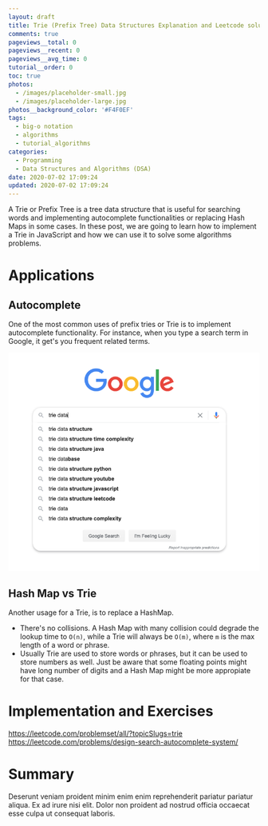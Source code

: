 ```yaml
---
layout: draft
title: Trie (Prefix Tree) Data Structures Explanation and Leetcode solutions
comments: true
pageviews__total: 0
pageviews__recent: 0
pageviews__avg_time: 0
tutorial__order: 0
toc: true
photos:
  - /images/placeholder-small.jpg
  - /images/placeholder-large.jpg
photos__background_color: '#F4F0EF'
tags:
  - big-o notation
  - algorithms
  - tutorial_algorithms
categories:
  - Programming
  - Data Structures and Algorithms (DSA)
date: 2020-07-02 17:09:24
updated: 2020-07-02 17:09:24
---
```



A Trie or Prefix Tree is a tree data structure that is useful for searching words and implementing autocomplete functionalities or replacing Hash Maps in some cases.
In these post, we are going to learn how to implement a Trie in JavaScript and how we can use it to solve some algorithms problems.

<!-- more -->

# Applications

## Autocomplete

One of the most common uses of prefix tries or Trie is to implement autocomplete functionality. For instance, when you type a search term in Google, it get's you frequent related terms.

![Trie being used for autocomplete functionality](/images/google-autocomplete.png)

## Hash Map vs Trie

Another usage for a Trie, is to replace a HashMap.

- There's no collisions. A Hash Map with many collision could degrade the lookup time to `O(n)`, while a Trie will always be `O(m)`, where `m` is the max length of a word or phrase.
- Usually Trie are used to store words or phrases, but it can be used to store numbers as well. Just be aware that some floating points might have long number of digits and a Hash Map might be more appropiate for that case.

# Implementation and Exercises

https://leetcode.com/problemset/all/?topicSlugs=trie
https://leetcode.com/problems/design-search-autocomplete-system/


# Summary

Deserunt veniam proident minim enim enim reprehenderit pariatur pariatur aliqua. Ex ad irure nisi elit. Dolor non proident ad nostrud officia occaecat esse culpa ut consequat laboris.
